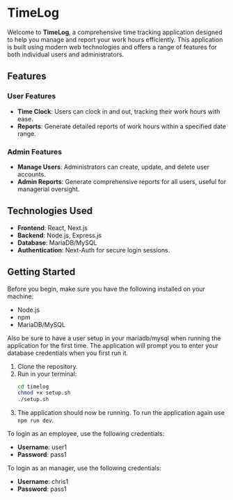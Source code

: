 # TimeLog

Welcome to **TimeLog**, a comprehensive time tracking application designed to help you manage and report your work hours efficiently. This application is built using modern web technologies and offers a range of features for both individual users and administrators.

## Features

### User Features
- **Time Clock**: Users can clock in and out, tracking their work hours with ease.
- **Reports**: Generate detailed reports of work hours within a specified date range.

### Admin Features
- **Manage Users**: Administrators can create, update, and delete user accounts.
- **Admin Reports**: Generate comprehensive reports for all users, useful for managerial oversight.

## Technologies Used
- **Frontend**: React, Next.js
- **Backend**: Node.js, Express.js
- **Database**: MariaDB/MySQL
- **Authentication**: Next-Auth for secure login sessions.

## Getting Started
Before you begin, make sure you have the following installed on your machine:
- Node.js
- npm
- MariaDB/MySQL

Also be sure to have a user setup in your mariadb/mysql when running the application for the first time. The application will prompt you to enter your database credentials when you first run it.

1. Clone the repository.
2. Run in your terminal:
    ```bash
   cd timelog
   chmod +x setup.sh
   ./setup.sh
   ```
3. The application should now be running. To run the application again use `npm run dev`.

To login as an employee, use the following credentials:
- **Username**: user1
- **Password**: pass1

To login as an manager, use the following credentials:
- **Username**: chris1
- **Password**: pass1